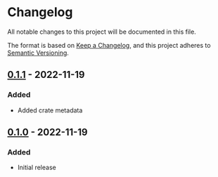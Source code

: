 # Changelog
All notable changes to this project will be documented in this file.

The format is based on [Keep a Changelog](https://keepachangelog.com/en/1.0.0/),
and this project adheres to [Semantic Versioning](https://semver.org/spec/v2.0.0.html).

## [0.1.1] - 2022-11-19
### Added
- Added crate metadata

## [0.1.0] - 2022-11-19
### Added
- Initial release

[0.1.1]: https://github.com/strawlab/less-avc/releases/tag/0.1.1
[0.1.0]: https://github.com/strawlab/less-avc/releases/tag/0.1.0
